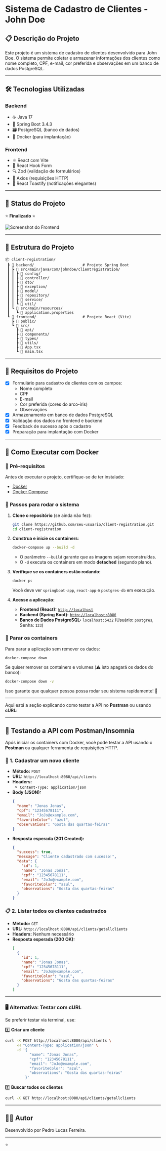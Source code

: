 #  Sistema de Cadastro de Clientes - John Doe 

## 📋 Descrição do Projeto

Este projeto é um sistema de cadastro de clientes desenvolvido para John Doe. O sistema permite coletar e armazenar informações dos clientes como nome completo, CPF, e-mail, cor preferida e observações em um banco de dados PostgreSQL.

---

## 🛠️ Tecnologias Utilizadas

### Backend
- ☕ Java 17
- 🍃 Spring Boot 3.4.3
- 🗃️ PostgreSQL (banco de dados)
- 🐳 Docker (para implantação)

### Frontend
- ⚛️ React com Vite
- 📝 React Hook Form
- 🔍 Zod (validação de formulários)
- 🔄 Axios (requisições HTTP)
- 🎨 React Toastify (notificações elegantes)

---

## 🚀 Status do Projeto

⭐️ **Finalizado** ⭐️

![Screenshot do Frontend](./media_doc/examplo.PNG)

---
## 📁 Estrutura do Projeto

```
📦 client-registration/
 ┣ 📂 backend/                      # Projeto Spring Boot
 ┃ ┣ 📂 src/main/java/com/johndoe/clientregistration/
 ┃ ┃ ┣ 📂 config/                  
 ┃ ┃ ┣ 📂 controller/              
 ┃ ┃ ┣ 📂 dto/                    
 ┃ ┃ ┣ 📂 exception/              
 ┃ ┃ ┣ 📂 model/                  
 ┃ ┃ ┣ 📂 repository/              
 ┃ ┃ ┣ 📂 service/                
 ┃ ┃ ┗ 📂 util/                    
 ┃ ┗ 📂 src/main/resources/
 ┃   ┗ 📜 application.properties
 ┗ 📂 frontend/                     # Projeto React (Vite)
   ┣ 📂 public/
   ┗ 📂 src/
     ┣ 📂 api/
     ┣ 📂 components/
     ┣ 📂 types/
     ┣ 📂 utils/
     ┣ 📜 App.tsx
     ┗ 📜 main.tsx
```
---
## 📝 Requisitos do Projeto

- [x] Formulário para cadastro de clientes com os campos:
  - Nome completo
  - CPF
  - E-mail
  - Cor preferida (cores do arco-íris)
  - Observações
- [x] Armazenamento em banco de dados PostgreSQL
- [x] Validação dos dados no frontend e backend
- [x] Feedback de sucesso após o cadastro
- [x] Preparação para implantação com Docker

---

## 🐳 Como Executar com Docker

### 📌 **Pré-requisitos**
Antes de executar o projeto, certifique-se de ter instalado:
- [Docker](https://www.docker.com/get-started)
- [Docker Compose](https://docs.docker.com/compose/install/)

### 🚀 **Passos para rodar o sistema**

1. **Clone o repositório** (se ainda não fez):
   ```sh
   git clone https://github.com/seu-usuario/client-registration.git
   cd client-registration
   ```

2. **Construa e inicie os containers**:
   ```sh
   docker-compose up --build -d
   ```
   - O parâmetro `--build` garante que as imagens sejam reconstruídas.
   - O `-d` executa os containers em modo **detached** (segundo plano).

3. **Verifique se os containers estão rodando**:
   ```sh
   docker ps
   ```
   Você deve ver `springboot-app`, `react-app` e `postgres-db` em execução.

4. **Acesse a aplicação**:
   - **Frontend (React):** [`http://localhost`](http://localhost)  
   - **Backend (Spring Boot):** [`http://localhost:8080`](http://localhost:8080)  
   - **Banco de Dados PostgreSQL:** `localhost:5432` (Usuário: `postgres`, Senha: `123`)

### 🛑 **Parar os containers**
Para parar a aplicação sem remover os dados:
   ```sh
   docker-compose down
   ```

Se quiser remover os containers e volumes (⚠️ isto apagará os dados do banco):
   ```sh
   docker-compose down -v
   ```

Isso garante que qualquer pessoa possa rodar seu sistema rapidamente! 🚀

---

Aqui está a seção explicando como testar a API no **Postman** ou usando **cURL**:  

---

## 📡 Testando a API com Postman/Insomnia

Após iniciar os containers com Docker, você pode testar a API usando o **Postman** ou qualquer ferramenta de requisições HTTP.

### 📝 **1. Cadastrar um novo cliente**
- **Método:** `POST`
- **URL:** `http://localhost:8080/api/clients`
- **Headers:**
  - `Content-Type: application/json`
- **Body (JSON):**
  ```json
  {
    "name": "Jonas Jonas",
    "cpf": "12345678111",
    "email": "JoJo@example.com",
    "favoriteColor": "azul",
    "observations": "Gosta das quartas-feiras"
  }
  ```
- **Resposta esperada (201 Created):**
  ```json
  {
    "success": true,
    "message": "Cliente cadastrado com sucesso!",
    "data": {
      "id": 1,
      "name": "Jonas Jonas",
      "cpf": "12345678111",
      "email": "JoJo@example.com",
      "favoriteColor": "azul",
      "observations": "Gosta das quartas-feiras"
    }
  }
  ```

### 📋 **2. Listar todos os clientes cadastrados**
- **Método:** `GET`
- **URL:** `http://localhost:8080/api/clients/getallclients`
- **Headers:** Nenhum necessário
- **Resposta esperada (200 OK):**
  ```json
  [
    {
      "id": 1,
      "name": "Jonas Jonas",
      "cpf": "12345678111",
      "email": "JoJo@example.com",
      "favoriteColor": "azul",
      "observations": "Gosta das quartas-feiras"
    }
  ]
  ```

---

### 🖥️ **Alternativa: Testar com cURL**
Se preferir testar via terminal, use:

1️⃣ **Criar um cliente**
```sh
curl -X POST http://localhost:8080/api/clients \
     -H "Content-Type: application/json" \
     -d '{
           "name": "Jonas Jonas",
           "cpf": "12345678111",
           "email": "JoJo@example.com",
           "favoriteColor": "azul",
           "observations": "Gosta das quartas-feiras"
         }'
```

2️⃣ **Buscar todos os clientes**
```sh
curl -X GET http://localhost:8080/api/clients/getallclients
```



---

## 👨‍💻 Autor

Desenvolvido por Pedro Lucas Ferreira.

---

⭐️ 